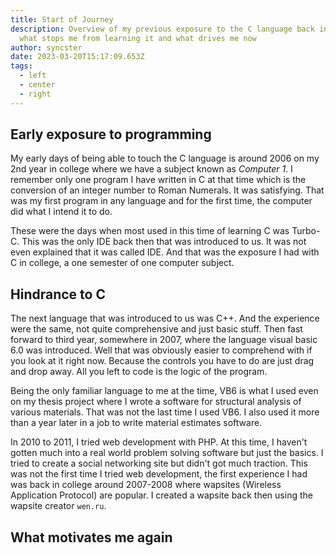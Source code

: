 ```yaml
---
title: Start of Journey
description: Overview of my previous exposure to the C language back in the day,
  what stops me from learning it and what drives me now
author: syncster
date: 2023-03-20T15:17:09.653Z
tags:
  - left
  - center
  - right
---
```

## E﻿arly exposure to programming

M﻿y early days of being able to touch the C language is around 2006 on my 2nd year in college where we have a subject known as *Computer 1*. I remember only one program I have written in C at that time which is the conversion of an integer number to Roman Numerals. It was satisfying. That was my first program in any language and for the first time, the computer did what I intend it to do.

T﻿hese were the days when most used in this time of learning C was Turbo-C. This was the only IDE back then that was introduced to us. It was not even explained that it was called IDE. And that was the exposure I had with C in college, a one semester of one computer subject.

## Hindrance to C

T﻿he next language that was introduced to us was C++. And the experience were the same, not quite comprehensive and just basic stuff. Then fast forward to third year, somewhere in 2007, where the language visual basic 6.0 was introduced. Well that was obviously easier to comprehend with if you look at it right now. Because the controls you have to do are just drag and drop away. All you left to code is the logic of the program.

B﻿eing the only familiar language to me at the time, VB6 is what I used even on my thesis project where I wrote a software for structural analysis of various materials. That was not the last time I used VB6. I also used it more than a year later in a job to write material estimates software.

I﻿n 2010 to 2011, I tried web development with PHP. At this time, I haven't gotten much into a real world problem solving software but just the basics. I tried to create a social networking site but didn't got much traction. This was not the first time I tried web development, the first experience I had was back in college around 2007-2008 where wapsites (Wireless Application Protocol) are popular. I created a wapsite back then using the wapsite creator `wen.ru`.

## What motivates me again